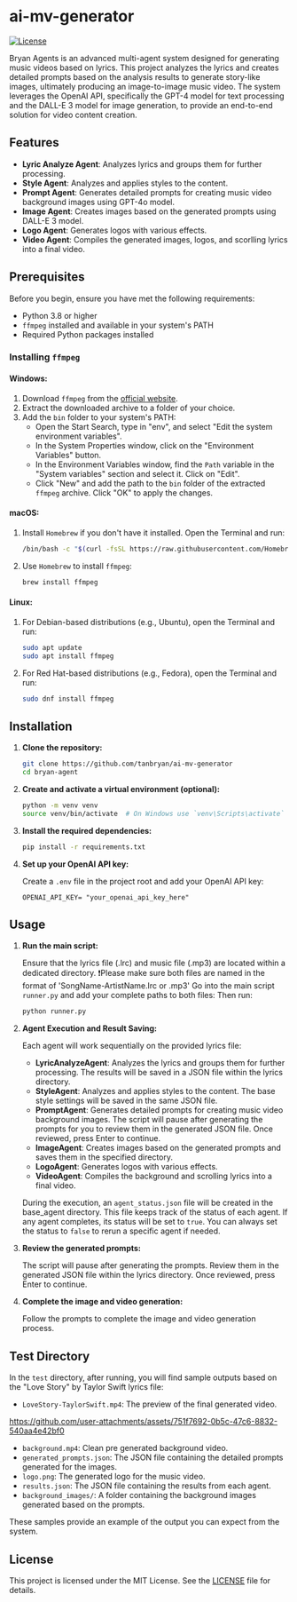 # ai-mv-generator

[![License](https://img.shields.io/badge/license-MIT-blue.svg)](LICENSE)

Bryan Agents is an advanced multi-agent system designed for generating music videos based on lyrics. This project analyzes the lyrics and creates detailed prompts based on the analysis results to generate story-like images, ultimately producing an image-to-image music video. The system leverages the OpenAI API, specifically the GPT-4 model for text processing and the DALL-E 3 model for image generation, to provide an end-to-end solution for video content creation.

## Features

- **Lyric Analyze Agent**: Analyzes lyrics and groups them for further processing.
- **Style Agent**: Analyzes and applies styles to the content.
- **Prompt Agent**: Generates detailed prompts for creating music video background images using GPT-4o model.
- **Image Agent**: Creates images based on the generated prompts using DALL-E 3 model.
- **Logo Agent**: Generates logos with various effects.
- **Video Agent**: Compiles the generated images, logos, and scorlling lyrics into a final video.

## Prerequisites

Before you begin, ensure you have met the following requirements:
- Python 3.8 or higher
- `ffmpeg` installed and available in your system's PATH
- Required Python packages installed

### Installing `ffmpeg`

#### Windows:

1. Download `ffmpeg` from the [official website](https://ffmpeg.org/download.html).
2. Extract the downloaded archive to a folder of your choice.
3. Add the `bin` folder to your system's PATH:
    - Open the Start Search, type in "env", and select "Edit the system environment variables".
    - In the System Properties window, click on the "Environment Variables" button.
    - In the Environment Variables window, find the `Path` variable in the "System variables" section and select it. Click on "Edit".
    - Click "New" and add the path to the `bin` folder of the extracted `ffmpeg` archive. Click "OK" to apply the changes.

#### macOS:

1. Install `Homebrew` if you don't have it installed. Open the Terminal and run:

    ```bash
    /bin/bash -c "$(curl -fsSL https://raw.githubusercontent.com/Homebrew/install/HEAD/install.sh)"
    ```

2. Use `Homebrew` to install `ffmpeg`:

    ```bash
    brew install ffmpeg
    ```

#### Linux:

1. For Debian-based distributions (e.g., Ubuntu), open the Terminal and run:

    ```bash
    sudo apt update
    sudo apt install ffmpeg
    ```

2. For Red Hat-based distributions (e.g., Fedora), open the Terminal and run:

    ```bash
    sudo dnf install ffmpeg
    ```

## Installation

1. **Clone the repository:**

    ```bash
    git clone https://github.com/tanbryan/ai-mv-generator
    cd bryan-agent
    ```

2. **Create and activate a virtual environment (optional):**

    ```bash
    python -m venv venv
    source venv/bin/activate  # On Windows use `venv\Scripts\activate`
    ```

3. **Install the required dependencies:**

    ```bash
    pip install -r requirements.txt
    ```

4. **Set up your OpenAI API key:**

    Create a `.env` file in the project root and add your OpenAI API key:

    ```env
    OPENAI_API_KEY= "your_openai_api_key_here"
    ```

## Usage

1. **Run the main script:**

    Ensure that the lyrics file (.lrc) and music file (.mp3) are located within a dedicated directory. 
    ❗️Please make sure both files are named in the format of 'SongName-ArtistName.lrc or .mp3'
    Go into the main script `runner.py` and add your complete paths to both files:
    Then run: 

    ```bash
    python runner.py
    ```

2. **Agent Execution and Result Saving:**

    Each agent will work sequentially on the provided lyrics file:
    - **LyricAnalyzeAgent**: Analyzes the lyrics and groups them for further processing. The results will be saved in a JSON file within the lyrics directory.
    - **StyleAgent**: Analyzes and applies styles to the content. The base style settings will be saved in the same JSON file.
    - **PromptAgent**: Generates detailed prompts for creating music video background images. The script will pause after generating the prompts for you to review them in the generated JSON file. Once reviewed, press Enter to continue.
    - **ImageAgent**: Creates images based on the generated prompts and saves them in the specified directory.
    - **LogoAgent**: Generates logos with various effects.
    - **VideoAgent**: Compiles the background and scrolling lyrics into a final video.

    During the execution, an `agent_status.json` file will be created in the base_agent directory. This file keeps track of the status of each agent. If any agent completes, its status will be set to `true`. You can always set the status to `false` to rerun a specific agent if needed.

3. **Review the generated prompts:**

    The script will pause after generating the prompts. Review them in the generated JSON file within the lyrics directory. Once reviewed, press Enter to continue.

4. **Complete the image and video generation:**

    Follow the prompts to complete the image and video generation process.
    
## Test Directory

In the `test` directory, after running, you will find sample outputs based on the "Love Story" by Taylor Swift lyrics file:

- `LoveStory-TaylorSwift.mp4`: The preview of the final generated video.
  

https://github.com/user-attachments/assets/751f7692-0b5c-47c6-8832-540aa4e42bf0


- `background.mp4`: Clean pre generated background video.
- `generated_prompts.json`: The JSON file containing the detailed prompts generated for the images.
- `logo.png`: The generated logo for the music video.
- `results.json`: The JSON file containing the results from each agent.
- `background_images/`: A folder containing the background images generated based on the prompts.

These samples provide an example of the output you can expect from the system.


## License

This project is licensed under the MIT License. See the [LICENSE](LICENSE) file for details.
